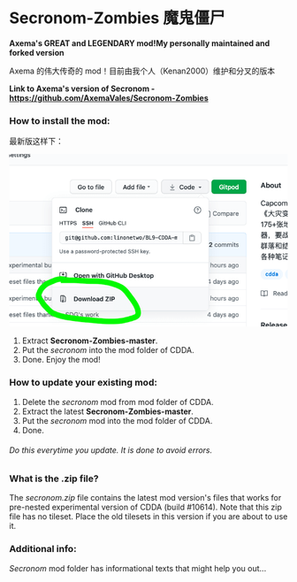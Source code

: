 # Secronom-Zombies 魔鬼僵尸

**Axema's GREAT and LEGENDARY mod!My personally maintained and forked version**

Axema 的伟大传奇的 mod！目前由我个人（Kenan2000）维护和分叉的版本

**Link to Axema's version of Secronom - https://github.com/AxemaVales/Secronom-Zombies**

### How to install the mod:

最新版这样下：

![HowDownload.png](./HowDownload.png)

1. Extract **Secronom-Zombies-master**.
2. Put the _secronom_ into the mod folder of CDDA.
3. Done. Enjoy the mod!

### How to update your existing mod:

1. Delete the _secronom_ mod from mod folder of CDDA.
2. Extract the latest **Secronom-Zombies-master**.
3. Put the _secronom_ mod into the mod folder of CDDA.
4. Done.

###### Do this everytime you update. It is done to avoid errors.

### What is the .zip file?

The _secronom.zip_ file contains the latest mod version's files that works for pre-nested experimental version of CDDA (build #10614). Note that this zip file has no tileset. Place the old tilesets in this version if you are about to use it.

### Additional info:

_Secronom_ mod folder has informational texts that might help you out...
